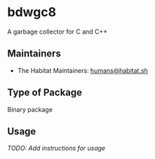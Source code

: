 # bdwgc8

A garbage collector for C and C++

## Maintainers

* The Habitat Maintainers: <humans@habitat.sh>

## Type of Package

Binary package

## Usage

*TODO: Add instructions for usage*
